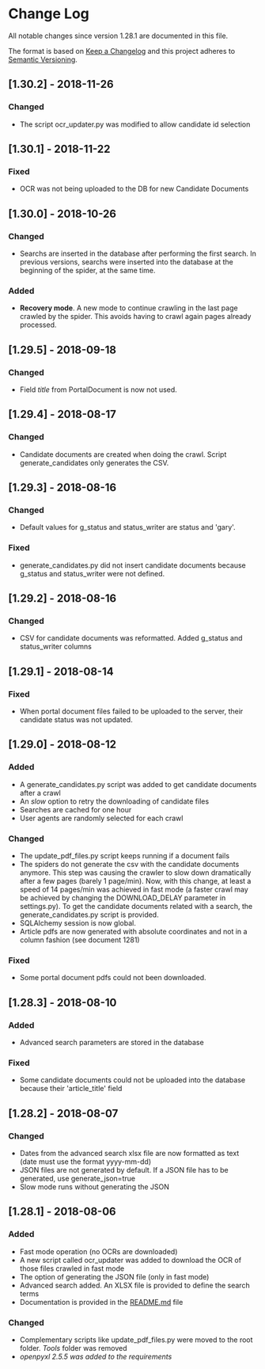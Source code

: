 # Change Log

All notable changes since version 1.28.1 are documented in this file.

The format is based on [Keep a Changelog](http://keepachangelog.com/en/1.0.0/)
and this project adheres to [Semantic Versioning](http://semver.org/spec/v2.0.0.html).

## [1.30.2] - 2018-11-26
### Changed
- The script ocr_updater.py was modified to allow candidate id selection

## [1.30.1] - 2018-11-22
### Fixed
- OCR was not being uploaded to the DB for new Candidate Documents

## [1.30.0] - 2018-10-26
### Changed
- Searchs are inserted in the database after performing the first search. In previous versions, 
searchs were inserted into the database at the beginning of the spider, at the same time.

### Added
- **Recovery mode**. A new mode to continue crawling in the last page crawled by the spider. This
avoids having to crawl again pages already processed.   

## [1.29.5] - 2018-09-18
### Changed
- Field *title* from PortalDocument is now not used.

## [1.29.4] - 2018-08-17
### Changed
- Candidate documents are created when doing the crawl. Script generate_candidates only generates the CSV.

## [1.29.3] - 2018-08-16
### Changed
- Default values for g_status and status_writer are status and 'gary'.
### Fixed
- generate_candidates.py did not insert candidate documents because g_status and status_writer were not defined.

## [1.29.2] - 2018-08-16
### Changed
- CSV for candidate documents was reformatted. Added g_status and status_writer columns

## [1.29.1] - 2018-08-14
### Fixed
- When portal document files failed to be uploaded to the server, their candidate status was not updated.

## [1.29.0] - 2018-08-12
### Added
- A generate_candidates.py script was added to get candidate documents after a crawl
- An *slow* option to retry the downloading of candidate files
- Searches are cached for one hour
- User agents are randomly selected for each crawl

### Changed
- The update_pdf_files.py script keeps running if a document fails
- The spiders do not generate the csv with the candidate documents anymore. This step was causing the crawler to slow down dramatically after a few pages (barely 1 page/min). 
Now, with this change, at least a speed of 14 pages/min was achieved in fast mode (a faster crawl may be achieved by changing the DOWNLOAD_DELAY parameter in settings.py).
To get the candidate documents related with a search, the generate_candidates.py script is provided.
- SQLAlchemy session is now global.
- Article pdfs are now generated with absolute coordinates and not in a column fashion (see document 1281)

### Fixed
- Some portal document pdfs could not been downloaded.

## [1.28.3] - 2018-08-10
### Added
- Advanced search parameters are stored in the database

### Fixed
- Some candidate documents could not be uploaded into the database because their 'article_title' field

## [1.28.2] - 2018-08-07
### Changed
- Dates from the advanced search xlsx file are now formatted as text (date must use the format yyyy-mm-dd)
- JSON files are not generated by default. If a JSON file has to be generated, use generate_json=true
- Slow mode runs without generating the JSON

## [1.28.1] - 2018-08-06
### Added
- Fast mode operation (no OCRs are downloaded)
- A new script called ocr_updater was added to download the OCR of those files crawled in fast mode
- The option of generating the JSON file (only in fast mode)
- Advanced search added. An XLSX file is provided to define the search terms
- Documentation is provided in the [README.md](/README.md) file

### Changed
- Complementary scripts like update_pdf_files.py were moved to the root folder. *Tools* folder was removed
- *openpyxl 2.5.5 was added to the requirements*
